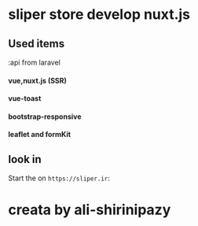 # sliper store  develop nuxt.js
 


## Used items

:api from laravel
#### vue,nuxt.js (SSR)
#### vue-toast
#### bootstrap-responsive
#### leaflet and formKit





## look in 
Start the  on `https://sliper.ir`:

# creata by ali-shirinipazy
